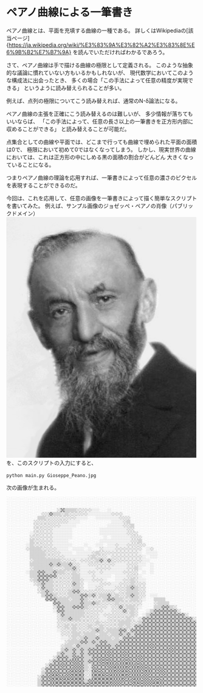 # ペアノ曲線による一筆書き

ペアノ曲線とは、平面を充填する曲線の一種である。
詳しくはWikipediaの[該当ページ]{https://ja.wikipedia.org/wiki/%E3%83%9A%E3%82%A2%E3%83%8E%E6%9B%B2%E7%B7%9A}
を読んでいただければわかるであろう。

さて、ペアノ曲線は手で描ける曲線の極限として定義される。
このような抽象的な議論に慣れていない方もいるかもしれないが、
現代数学においてこのような構成法に出会ったとき、
多くの場合「この手法によって任意の精度が実現できる」
というように読み替えられることが多い。

例えば、点列の極限についてこう読み替えれば、通常のN-δ論法になる。

ペアノ曲線の主張を正確にこう読み替えるのは難しいが、
多少情報が落ちてもいいならば、
「この手法によって、任意の長さ以上の一筆書きを正方形内部に収めることができる」
と読み替えることが可能だ。

点集合としての曲線や平面では、どこまで行っても曲線で埋められた平面の面積は0で、
極限において初めて0ではなくなってしまう。
しかし、現実世界の曲線においては、これは正方形の中にしめる黒の面積の割合がどんどん
大きくなっていることになる。

つまりペアノ曲線の理論を応用すれば、一筆書きによって任意の濃さのピクセルを表現することができるのだ。

今回は、これを応用して、任意の画像を一筆書きによって描く簡単なスクリプトを書いてみた。
例えば、サンプル画像のジョゼッぺ・ペアノの肖像（パブリックドメイン）
<img src="https://raw.githubusercontent.com/tannakaken/peanocurvestroke/master/Giuseppe_Peano.jpg" width="500">
を、このスクリプトの入力にすると、

`python main.py Gioseppe_Peano.jpg`

次の画像が生まれる。

<img src="https://raw.githubusercontent.com/tannakaken/peanocurvestroke/master/Giuseppe_Peano_peanocurved.sample.png" width="500">


